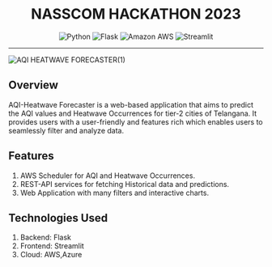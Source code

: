 <div align="center">
<h1> NASSCOM HACKATHON 2023
</h1>

![Python](https://img.shields.io/badge/python-3670A0?style=for-the-badge&logo=python&logoColor=ffdd54) 
![Flask](https://img.shields.io/static/v1?style=for-the-badge&message=Flask&color=000000&logo=Flask&logoColor=FFFFFF&label=)
![Amazon AWS](https://img.shields.io/static/v1?style=for-the-badge&message=Amazon+AWS&color=232F3E&logo=Amazon+AWS&logoColor=FFFFFF&label=)
![Streamlit](https://img.shields.io/static/v1?style=for-the-badge&message=Streamlit&color=FF4B4B&logo=Streamlit&logoColor=FFFFFF&label=)

<hr>
</div>

![AQI   HEATWAVE FORECASTER(1)](https://user-images.githubusercontent.com/62739618/222820402-2e39e2ad-aec8-4741-8f31-293ee22647dd.png)

## Overview

AQI-Heatwave Forecaster is a web-based application that aims to predict the AQI values and Heatwave Occurrences for tier-2 cities of Telangana. It provides users with a user-friendly and features rich which enables users to seamlessly filter and analyze data.

## Features

1. AWS Scheduler for AQI and Heatwave Occurrences.
2. REST-API services for fetching Historical data and predictions.
3. Web Application with many filters and interactive charts.


## Technologies Used

1. Backend: Flask
2. Frontend: Streamlit
3. Cloud: AWS,Azure
